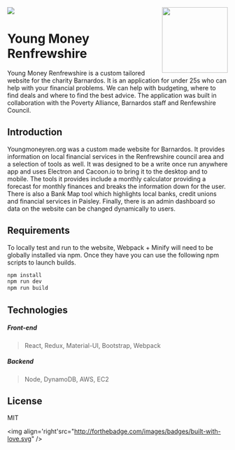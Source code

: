 <img src="demo.gif" />

<img align='right' width='150' height='150' src="https://raw.githubusercontent.com/william-taylor/young-money-renfrewshire/master/website/People-256.png" />

# Young Money Renfrewshire

Young Money Renfrewshire is a custom tailored website for the charity Barnardos. It is an application for under 25s who can help with your financial problems. We can help with budgeting, where to find deals and where to find the best advice. The application was built in collaboration with the Poverty Alliance, Barnardos staff and Renfewshire Council.

## Introduction

Youngmoneyren.org was a custom made website for Barnardos. It provides information on local financial services in the Renfrewshire council area and a selection of tools as well. It was designed to be a write once run anywhere app and uses Electron and Cacoon.io to bring it to the desktop and to mobile. The tools it provides include a monthly calculator providing a forecast for monthly finances and breaks the information down for the user. There is also a Bank Map tool which highlights local banks, credit unions and financial services in Paisley. Finally, there is an admin dashboard so data on the website can be changed dynamically to users.

## Requirements

To locally test and run to the website, Webpack + Minify will need to be globally installed via npm. Once they have you can use the following npm scripts to launch builds.

```bash
npm install
npm run dev
npm run build
```

## Technologies

##### Front-end

> React, Redux, Material-UI, Bootstrap, Webpack

##### Backend

> Node, DynamoDB, AWS, EC2 

## License

MIT

<img align='right'src="http://forthebadge.com/images/badges/built-with-love.svg" />